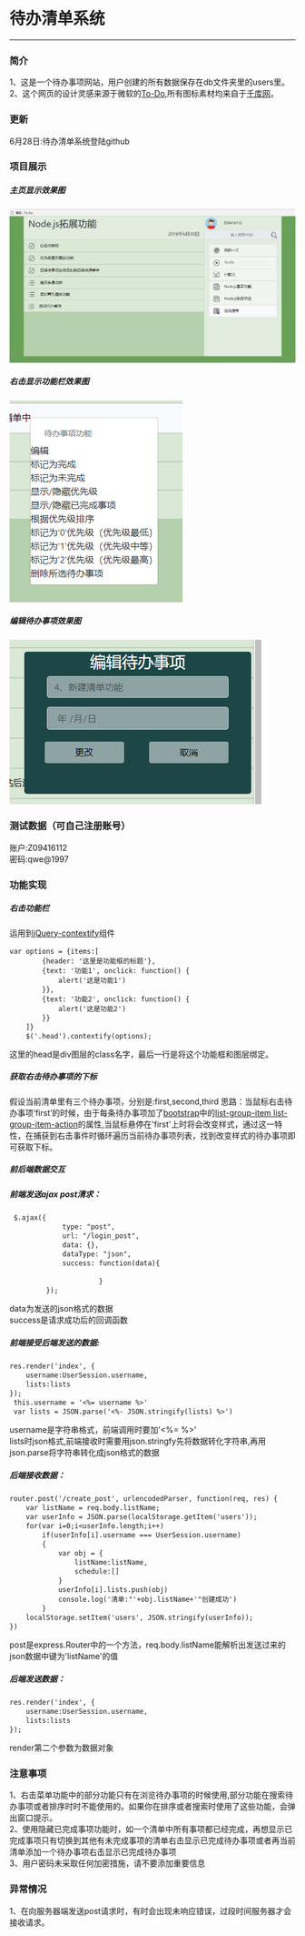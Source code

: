 # 待办清单系统
---
### 简介
1、这是一个待办事项网站，用户创建的所有数据保存在db文件夹里的users里。  
2、这个网页的设计灵感来源于微软的[To-Do](todo.microsoft.com),所有图标素材均来自于[千库网](http://588ku.com/)。  
### 更新
6月28日:待办清单系统登陆github
### 项目展示
##### 主页显示效果图
![主页](https://github.com/lt2592/todo/blob/master/show_images/1.png)
##### 右击显示功能栏效果图
![功能1](https://github.com/lt2592/todo/blob/master/show_images/2.png)
##### 编辑待办事项效果图
![功能1.1](https://github.com/lt2592/todo/blob/master/show_images/3.png)
### 测试数据（可自己注册账号）
账户:Z09416112  
密码:qwe@1997  
### 功能实现
##### 右击功能栏
运用到[jQuery-contextify](https://www.npmjs.com/package/jquery-contextify)组件 
```
var options = {items:[
        {header: '这里是功能框的标题'},
        {text: '功能1', onclick: function() {
            alert('这是功能1')
        }},
        {text: '功能2', onclick: function() {
            alert('这是功能2')
        }}
    ]}
    $('.head').contextify(options);
```
这里的head是div图层的class名字，最后一行是将这个功能框和图层绑定。
##### 获取右击待办事项的下标
假设当前清单里有三个待办事项，分别是:first,second,third
思路：当鼠标右击待办事项‘first’的时候，由于每条待办事项加了[bootstrap](https://baike.baidu.com/item/Bootstrap/8301528?fr=aladdin)中的[list-group-item  list-group-item-action](http://www.runoob.com/bootstrap/bootstrap-list-group.html)的属性,当鼠标悬停在'first'上时将会改变样式，通过这一特性，在捕获到右击事件时循环遍历当前待办事项列表，找到改变样式的待办事项即可获取下标。  
##### 前后端数据交互
##### 前端发送ajax post清求：  
```
 $.ajax({
             type: "post",
             url: "/login_post",
             data: {},
             dataType: "json",
             success: function(data){
                      
                      }
         });
```
data为发送的json格式的数据  
success是请求成功后的回调函数
##### 前端接受后端发送的数据:  
```
res.render('index', {
    username:UserSession.username,
    lists:lists
});
 this.username = '<%= username %>'
 var lists = JSON.parse('<%- JSON.stringify(lists) %>')
```
username是字符串格式，前端调用时要加'<%= %>'  
lists时json格式,前端接收时需要用json.stringfy先将数据转化字符串,再用json.parse将字符串转化成json格式的数据  

##### 后端接收数据：
```
router.post('/create_post', urlencodedParser, function(req, res) {
    var listName = req.body.listName;
    var userInfo = JSON.parse(localStorage.getItem('users'));
    for(var i=0;i<userInfo.length;i++)
        if(userInfo[i].username === UserSession.username)
        {
            var obj = {
                listName:listName,
                schedule:[]
            }
            userInfo[i].lists.push(obj)
            console.log('清单:"'+obj.listName+'"创建成功') 
        }
    localStorage.setItem('users', JSON.stringify(userInfo)); 
})
```
post是express.Router中的一个方法，req.body.listName能解析出发送过来的json数据中键为'listName'的值
##### 后端发送数据：
```
res.render('index', {
    username:UserSession.username,
    lists:lists
});
```
render第二个参数为数据对象
### 注意事项
1、右击菜单功能中的部分功能只有在浏览待办事项的时候使用,部分功能在搜索待办事项或者排序时时不能使用的。如果你在排序或者搜索时使用了这些功能，会弹出窗口提示。  
2、使用隐藏已完成事项功能时，如一个清单中所有事项都已经完成，再想显示已完成事项只有切换到其他有未完成事项的清单右击显示已完成待办事项或者再当前清单添加一个待办事项右击显示已完成待办事项  
3、用户密码未采取任何加密措施，请不要添加重要信息
### 异常情况
1、在向服务器端发送post请求时，有时会出现未响应错误，过段时间服务器才会接收请求。  

